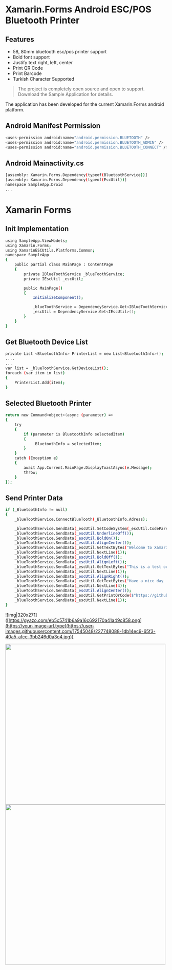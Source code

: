 # Xamarin.Forms Android ESC/POS Bluetooth Printer

## Features

- 58, 80mm bluetooth esc/pos printer support
- Bold font support
- Justify text right, left, center
- Print QR Code
- Print Barcode
- Turkish Character Supported

> The project is completely
>  open source and open to support.
>  Download the Sample Application
>  for details.


The application has been developed for the current Xamarin.Forms android platform.

## Android Manifest Permission
```sh
<uses-permission android:name="android.permission.BLUETOOTH" />
<uses-permission android:name="android.permission.BLUETOOTH_ADMIN" />
<uses-permission android:name="android.permission.BLUETOOTH_CONNECT" />
```
## Android Mainactivity.cs
```sh
[assembly: Xamarin.Forms.Dependency(typeof(BluetoothService))]
[assembly: Xamarin.Forms.Dependency(typeof(EscUtil))]
namespace SampleApp.Droid
...
```
# Xamarin Forms
## Init Implementation
```sh
using SampleApp.ViewModels;
using Xamarin.Forms;
using XamarinESCUtils.Platforms.Common;
namespace SampleApp
{
    public partial class MainPage : ContentPage
    {
    	private IBlueToothService _blueToothService;
    	private IEscUtil _escUtil;

		public MainPage()
		{
			InitializeComponent();

			_blueToothService = DependencyService.Get<IBlueToothService>();
			_escUtil = DependencyService.Get<IEscUtil>();
		}
	}
}
```
## Get Bluetooth Device List
```sh
private List <BluetoothInfo> PrinterList = new List<BluetoothInfo>();
....
...
var list = _blueToothService.GetDeviceList();
foreach (var item in list)
{
	PrinterList.Add(item);
}
```
## Selected Bluetooth Printer
```sh
return new Command<object>(async (parameter) =>
{
    try
    {
        if (parameter is BluetoothInfo selectedItem)
        {
            _BluetoothInfo = selectedItem;
        }
    }
    catch (Exception e)
    {
        await App.Current.MainPage.DisplayToastAsync(e.Message);
        throw;
    }
});
```
## Send Printer Data
```sh
if (_BluetoothInfo != null)
{
    _blueToothService.ConnectBlueTooth(_BluetoothInfo.Adress);

    _blueToothService.SendData(_escUtil.SetCodeSystem(_escUtil.CodeParse(20))); // utf-8
    _blueToothService.SendData(_escUtil.UnderlineOff());
    _blueToothService.SendData(_escUtil.BoldOn());
    _blueToothService.SendData(_escUtil.AlignCenter());
    _blueToothService.SendData(_escUtil.GetTextBytes("Welcome to XamarinForms.ESCUtils"));
    _blueToothService.SendData(_escUtil.NextLine(1));
    _blueToothService.SendData(_escUtil.BoldOff());
    _blueToothService.SendData(_escUtil.AlignLeft());
    _blueToothService.SendData(_escUtil.GetTextBytes("This is a test output."));
    _blueToothService.SendData(_escUtil.NextLine(1));
    _blueToothService.SendData(_escUtil.AlignRight());
    _blueToothService.SendData(_escUtil.GetTextBytes("Have a nice day :)"));
    _blueToothService.SendData(_escUtil.NextLine(4));
    _blueToothService.SendData(_escUtil.AlignCenter());
    _blueToothService.SendData(_escUtil.GetPrintQrCode($"https://github.com/bestekarx", 3, 1));
    _blueToothService.SendData(_escUtil.NextLine(1));
}
```
![img|320x271]([https://gyazo.com/eb5c5741b6a9a16c692170a41a49c858.png](https://your-image-url.type](https://user-images.githubusercontent.com/17545048/227748088-1db14ec9-65f3-40a5-afce-3bb246d0a3c4.jpg))


<img src="https://user-images.githubusercontent.com/17545048/227748088-1db14ec9-65f3-40a5-afce-3bb246d0a3c4.jpg" width="500" height="500">
<img src="[https://user-images.githubusercontent.com/17545048/227748088-1db14ec9-65f3-40a5-afce-3bb246d0a3c4.jpg](https://user-images.githubusercontent.com/17545048/227748089-b93d9d18-293d-4dc7-bdbe-1ccfddfe3b4b.jpg)" width="500" height="500">

